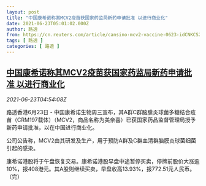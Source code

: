```yaml
---
layout: post
title: "中国康希诺称其MCV2疫苗获国家药监局新药申请批准 以进行商业化"
date: 2021-06-23T05:01:02.000Z
author: 路透
from: https://cn.reuters.com/article/cansino-mcv2-vaccine-0623-idCNKCS2DZ0DC
tags: [ 路透 ]
categories: [ 路透 ]
---
```

<!--1624424462000-->
[中国康希诺称其MCV2疫苗获国家药监局新药申请批准 以进行商业化](https://cn.reuters.com/article/cansino-mcv2-vaccine-0623-idCNKCS2DZ0DC)
------

<div>
<div><i>2021-06-23T04:54:08Z</i></div><p>路透香港6月23日 - 中国康希诺生物周三宣布，其A群C群脑膜炎球菌多糖结合疫苗（CRM197载体）（MCV2，商品名称为美奈喜）已获国家药品监督管理局授予新药申请批准，以在中国进行商业化。</p><p>公司公告称，MCV2由其研发及生产，用于预防A群及C群血清群脑膜炎球菌细菌引起的感染。</p><p>康希诺港股将于午盘恢复交易。康希诺港股早盘中途暂停买卖，停牌前股价大涨逾10%，报408港元。其A股则继续买卖，早盘收高13.93%，报772.51元人民币。（完）</p>
</div>
